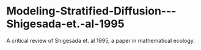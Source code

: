 # Modeling-Stratified-Diffusion---Shigesada-et.-al-1995
A critical review of Shigesada et. al 1995, a paper in mathematical ecology.
